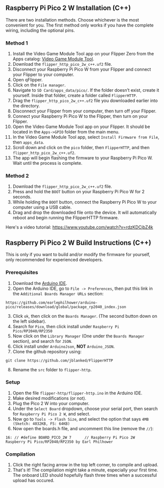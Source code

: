 ## Raspberry Pi Pico 2 W Installation (C++)

There are two installation methods. Choose whichever is the most convenient for you. The first method only works if you have the complete wiring, including the optional pins.

### Method 1
1. Install the Video Game Module Tool app on your Flipper Zero from the Apps catalog: [Video Game Module Tool](https://lab.flipper.net/apps/video_game_module_tool).
2. Download the `flipper_http_pico_2w_c++.uf2` file.
3. Disconnect your Raspberry Pi Pico W from your Flipper and connect your Flipper to your computer.
4. Open qFlipper.
5. Click on the `File manager`.
6. Navigate to `SD Card/apps_data/pico/`. If the folder doesn’t exist, create it yourself. Inside that folder, create a folder called `FlipperHTTP`.
7. Drag the `flipper_http_pico_2w_c++.uf2` file you downloaded earlier into the directory.
8. Disconnect your Flipper from your computer, then turn off your Flipper.
9. Connect your Raspberry Pi Pico W to the Flipper, then turn on your Flipper.
10. Open the Video Game Module Tool app on your Flipper. It should be located in the `Apps->GPIO` folder from the main menu.
11. In the Video Game Module Tool app, select `Install Firmware from File`, then `apps_data`.
12. Scroll down and click on the `pico` folder, then `FlipperHTTP`, and then `flipper_http_pico_2w_c++.uf2`.
13. The app will begin flashing the firmware to your Raspberry Pi Pico W. Wait until the process is complete.

### Method 2
1. Download the `flipper_http_pico_2w_c++.uf2` file.
2. Press and hold the `BOOT` button on your Raspberry Pi Pico W for 2 seconds.
3. While holding the `BOOT` button, connect the Raspberry Pi Pico W to your computer using a USB cable.
4. Drag and drop the downloaded file onto the device. It will automatically reboot and begin running the FlipperHTTP firmware.

Here's a video tutorial: https://www.youtube.com/watch?v=rdzKDCjbZ4k

## Raspberry Pi Pico 2 W Build Instructions (C++)

  This is only if you want to build and/or modify the firmware for yourself, only recommended for experienced developers.

### Prerequisites

1. Download the [Arduino IDE](https://www.arduino.cc/en/software).
2. Open the Arduino IDE, go to `File -> Preferences`, then put this link in the `Additional Boards Manager URLs` section:
```
https://github.com/earlephilhower/arduino-pico/releases/download/global/package_rp2040_index.json
```
3. Click `ok`, then click on the `Boards Manager`. (The second button down on the left sidebar).
4. Search for `Pico`, then click install under `Raspberry Pi Pico/RP2040/RP2350`
5. Now click on the `Library Manager` (One under the `Boards Manager` section), and search for `JSON`.
6. Click install under `ArduinoJson`, **NOT** `Arduino_JSON`.
7. Clone the github repository using:
```
git clone https://github.com/jblanked/FlipperHTTP
```
8. Rename the `src` folder to `flipper-http`.

### Setup

1. Open the file `flipper-http/flipper-http.ino` in the Arduino IDE.
2. Make desired modifications (or not).
3. Plug the Pico 2 W into your computer.
4. Under the `Select Board` dropdown, choose your serial port, then search for `Raspberry Pi Pico 2 W`, and select.
5. Now go to `Tools -> Flash Size`, and select the option that says `4MB (Sketch: 4032KB, FS: 64KB)`
6. Now open the boards.h file, and uncomment this line (remove the `//`):
```
16: // #define BOARD_PICO_2W 7      // Raspberry Pi Pico 2W          Raspberry Pi Pico/RP2040/RP2350 by Earl Philhower
```

### Compilation

1. Click the right facing arrow in the top left corner, to compile and upload.
2. That's it! The compilation might take a minute, especially your first time. The onboard LED should hopefully flash three times when a successful upload has occured.
